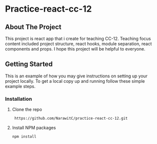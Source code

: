 # Practice-react-cc-12

## About The Project
 This project is react app that i create for teaching CC-12. Teaching focus content included project structure, react hooks, module separation, react components and props. I hope this project will be helpful to everyone.

## Getting Started

This is an example of how you may give instructions on setting up your project locally.
To get a local copy up and running follow these simple example steps.

### Installation

1. Clone the repo
   ```sh
    https://github.com/NarawitC/practice-react-cc-12.git
   ```
2. Install NPM packages
   ```sh
   npm install
   ```

 
